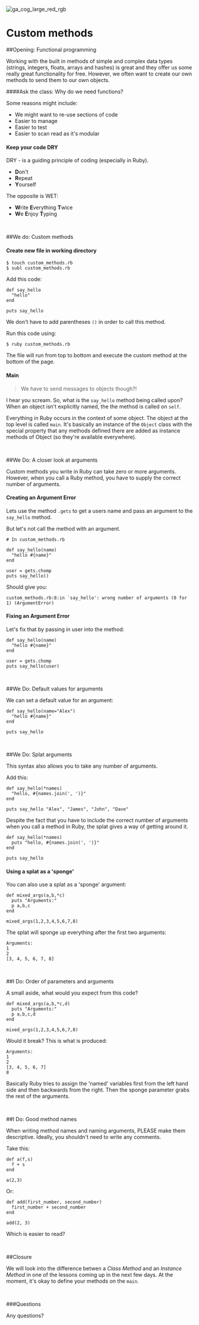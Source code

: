 ![ga_cog_large_red_rgb](https://cloud.githubusercontent.com/assets/40461/8183776/469f976e-1432-11e5-8199-6ac91363302b.png)

Custom methods
=====

##Opening: Functional programming

Working with the built in methods of simple and complex data types (strings, integers, floats, arrays and hashes) is great and they offer us some really great functionality for free. However, we often want to create our own methods to send them to our own objects.

####Ask the class: Why do we need functions?

Some reasons might include:

- We might want to re-use sections of code
- Easier to manage
- Easier to test
- Easier to scan read as it's modular 

#### Keep your code DRY

DRY - is a guiding principle of coding (especially in Ruby).

- **D**on't 
- **R**epeat 
- **Y**ourself

The opposite is WET:

- **W**rite **E**verything **T**wice 
- **W**e **E**njoy **T**yping

<br>

##We do: Custom methods

#### Create new file in working directory

```
$ touch custom_methods.rb
$ subl custom_methods.rb
```
	
Add this code:

```
def say_hello
  "hello"
end
	
puts say_hello
```

We don't have to add parentheses `()` in order to call this method.

Run this code using:

```
$ ruby custom_methods.rb
```

The file will run from top to bottom and execute the custom method at the bottom of the page.

#### Main

> We have to send messages to objects though?! 

I hear you scream. So, what is the `say_hello` method being called upon? When an object isn't explicitly named, the the method is called on `self`.

Everything in Ruby occurs in the context of some object. The object at the top level is called ```main```. It's basically an instance of the ```Object``` class with the special property that any methods defined there are added as instance methods of Object (so they're available everywhere).

<br>

##We Do: A closer look at arguments 

Custom methods you write in Ruby can take zero or more arguments. However, when you call a Ruby method, you have to supply the correct number of arguments.  

#### Creating an Argument Error 

Lets use the method ```.gets``` to get a users name and pass an argument to the ```say_hello``` method.

But let's not call the method with an argument.

```
# In custom_methods.rb

def say_hello(name)
  "hello #{name}"
end
	
user = gets.chomp
puts say_hello()
```
	
Should give you:

```
custom_methods.rb:8:in `say_hello': wrong number of arguments (0 for 1) (ArgumentError)
```

#### Fixing an Argument Error 

Let's fix that by passing in user into the method:

```
def say_hello(name)
  "hello #{name}"
end

user = gets.chomp
puts say_hello(user)
```

<br>

##We Do: Default values for arguments

We can set a default value for an argument:

```
def say_hello(name="Alex")
  "hello #{name}"
end

puts say_hello
```

<br>

##We Do: Splat arguments

This syntax also allows you to take any number of arguments.

Add this:

```
def say_hello(*names)
  "hello, #{names.join(', ')}"
end

puts say_hello "Alex", "James", "John", "Dave"
```

Despite the fact that you have to include the correct number of arguments when you call a method in Ruby, the splat gives a way of getting around it. 

```
def say_hello(*names)
  puts "hello, #{names.join(', ')}"
end

puts say_hello
```

#### Using a splat as a 'sponge'

You can also use a splat as a 'sponge' argument:

```
def mixed_args(a,b,*c)
  puts "Arguments:"
  p a,b,c
end
	
mixed_args(1,2,3,4,5,6,7,8)
```

The splat will sponge up everything after the first two arguments:

```
Arguments:
1
2
[3, 4, 5, 6, 7, 8]
```

<br>

##I Do: Order of parameters and arguments

A small aside, what would you expect from this code?

```
def mixed_args(a,b,*c,d)
  puts "Arguments:"
  p a,b,c,d
end
	
mixed_args(1,2,3,4,5,6,7,8)
```

Would it break? This is what is produced:

```
Arguments:
1
2
[3, 4, 5, 6, 7]
8
```

Basically Ruby tries to assign the 'named' variables first from the left hand side and then backwards from the right. Then the sponge parameter grabs the rest of the arguments.

<br>

##I Do: Good method names

When writing method names and naming arguments, PLEASE make them descriptive. Ideally, you shouldn't need to write any comments.

Take this:

```
def a(f,s)
  f + s
end
	
a(2,3)
```
	
Or:

```
def add(first_number, second_number)
  first_number + second_number
end

add(2, 3)
```

Which is easier to read?

<br>

##Closure

We will look into the difference betwen a *Class Method* and an *Instance Method* in one of the lessons coming up in the next few days. At the moment, it's okay to define your methods on the ```main```. 

<br>

###Questions

Any questions?

<br>